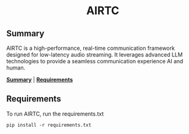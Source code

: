 # <center> AIRTC </center>

## Summary
AIRTC is a high-performance, real-time communication framework designed for low-latency audio streaming. It leverages advanced LLM technologies to provide a seamless communication experience AI and human.

[**Summary**](#summary) | [**Requirements**](#requirements)

<a name="requirements"></a>
## Requirements
To run AIRTC, run the requirements.txt
```
pip install -r requirements.txt
```